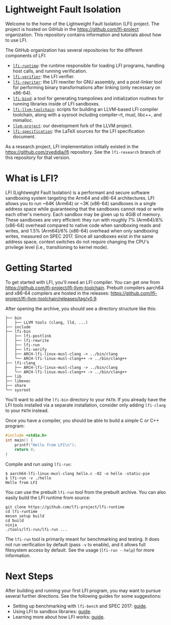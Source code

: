 # Lightweight Fault Isolation

Welcome to the home of the Lightweight Fault Isolation (LFI) project. The
project is hosted on GitHub in the https://github.com/lfi-project organization.
This repository contains information and tutorials about how to use LFI.

The GitHub organization has several repositories for the different components of LFI:

* [`lfi-runtime`](https://github.com/lfi-project/lfi-runtime): the runtime responsible for loading LFI programs, handling host calls, and running verification.
* [`lfi-verifier`](https://github.com/lfi-project/lfi-verifier): the LFI verifier.
* [`lfi-rewriter`](https://github.com/lfi-project/lfi-rewriter): the LFI rewriter for GNU assembly, and a post-linker tool for performing binary transformations after linking (only necessary on x86-64).
* [`lfi-bind`](https://github.com/lfi-project/lfi-bind): a tool for generating trampolines and initialization routines for running libraries inside of LFI sandboxes.
* [`lfi-llvm-toolchain`](https://github.com/lfi-project/lfi-llvm-toolchain): scripts for building an LLVM-based LFI compiler toolchain, along with a sysroot including compiler-rt, musl, libc++, and mimalloc.
* [`llvm-project`](https://github.com/lfi-project/llvm-project): our development fork of the LLVM project.
* [`lfi-specification`](https://github.com/lfi-project/lfi-specification): the LaTeX sources for the LFI specification document.

As a research project, LFI implementation initially existed in the
https://github.com/zyedidia/lfi repository. See the `lfi-research` branch of
this repository for that version.

# What is LFI?

LFI (Lightweight Fault Isolation) is a performant and secure software
sandboxing system targeting the Arm64 and x86-64 architectures. LFI allows you
to run ~64K (Arm64) or ~3K (x86-64) sandboxes in a single address space while
guaranteeing that the sandboxes cannot read or write each other's memory. Each
sandbox may be given up to 4GiB of memory. These sandboxes are very efficient:
they run with roughly 7% (Arm64)/8% (x86-64) overhead compared to native code
when sandboxing reads and writes, and 1.5% (Arm64)/6% (x86-64) overhead when
only sandboxing writes, measured on SPEC 2017. Since all sandboxes exist in the
same address space, context switches do not require changing the CPU's
privilege level (i.e., transitioning to kernel mode).

# Getting Started

To get started with LFI, you'll need an LFI compiler. You can get one from
https://github.com/lfi-project/lfi-llvm-toolchain. Prebuilt compilers aarch64
and x86-64 compilers are hosted in the releases:
https://github.com/lfi-project/lfi-llvm-toolchain/releases/tag/v0.9.

After opening the archive, you should see a directory structure like this:

```
├── bin
│   ├── LLVM tools (clang, lld, ...)
├── include
├── lfi-bin
│   ├── lfi-postlink
│   ├── lfi-rewrite
│   ├── lfi-run
│   ├── lfi-verify
│   ├── ARCH-lfi-linux-musl-clang -> ../bin/clang
│   └── ARCH-lfi-linux-musl-clang++ -> ../bin/clang++
├── lfi-clang
│   ├── ARCH-lfi-linux-musl-clang -> ../bin/clang
│   └── ARCH-lfi-linux-musl-clang++ -> ../bin/clang++
├── lib
├── libexec
├── share
└── sysroot
```

You'll want to add the `lfi-bin` directory to your `PATH`. If you already have
the LFI tools installed via a separate installation, consider only adding
`lfi-clang` to your `PATH` instead.

Once you have a compiler, you should be able to build a simple C or C++ program:

```c
#include <stdio.h>
int main() {
    printf("Hello from LFI\n");
    return 0;
}
```

Compile and run using `lfi-run`:

```
$ aarch64-lfi-linux-musl-clang hello.c -O2 -o hello -static-pie
$ lfi-run -v ./hello
Hello from LFI
```

You can use the prebuilt `lfi-run` tool from the prebuilt archive. You can also
easily build the LFI runtime from source:

```
git clone https://github.com/lfi-project/lfi-runtime
cd lfi-runtime
meson setup build
cd build
ninja
./tools/lfi-run/lfi-run ...
```

The `lfi-run` tool is primarily meant for benchmarking and testing. It does not
run verification by default (pass `-v` to enable), and it allows full
filesystem access by default. See the usage (`lfi-run --help`) for more
information.

# Next Steps

After building and running your first LFI program, you may want to pursue
several further directions. See the following guides for some suggestions:

* Setting up benchmarking with `lfi-bench` and SPEC 2017: [guide](docs/BENCHMARKING.md).
* Using LFI to sandbox libraries: [guide](docs/LIBRARIES.md).
* Learning more about how LFI works: [guide](docs/DETAILS.md).
